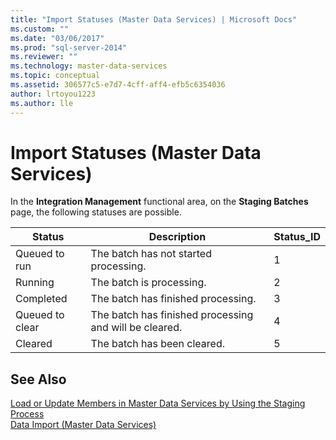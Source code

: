 ```yaml
---
title: "Import Statuses (Master Data Services) | Microsoft Docs"
ms.custom: ""
ms.date: "03/06/2017"
ms.prod: "sql-server-2014"
ms.reviewer: ""
ms.technology: master-data-services
ms.topic: conceptual
ms.assetid: 306577c5-e7d7-4cff-aff4-efb5c6354036
author: lrtoyou1223
ms.author: lle
---
```

# Import Statuses (Master Data Services)
  In the **Integration Management** functional area, on the **Staging Batches** page, the following statuses are possible.  
  
|Status|Description|Status_ID|  
|------------|-----------------|----------------|  
|Queued to run|The batch has not started processing.|1|  
|Running|The batch is processing.|2|  
|Completed|The batch has finished processing.|3|  
|Queued to clear|The batch has finished processing and will be cleared.|4|  
|Cleared|The batch has been cleared.|5|  
  
## See Also  
 [Load or Update Members in Master Data Services by Using the Staging Process](add-update-and-delete-data-master-data-services.md)   
 [Data Import &#40;Master Data Services&#41;](overview-importing-data-from-tables-master-data-services.md)  
  
  
